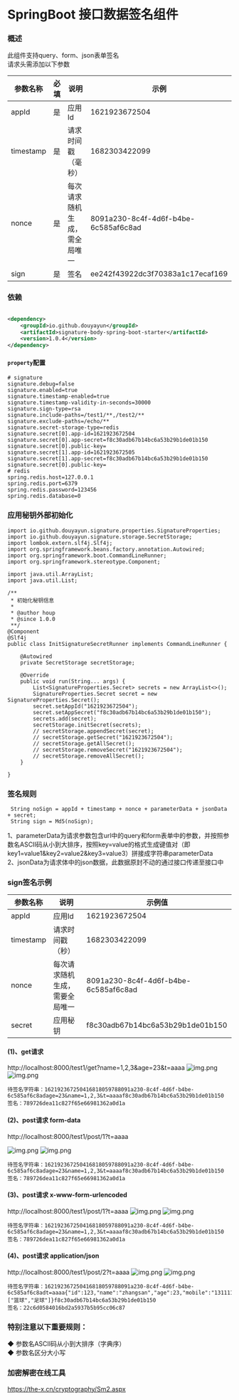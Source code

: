# SpringBoot 接口数据签名组件

### 概述

此组件支持query、form、json表单签名<br>
请求头需添加以下参数<br>

| 参数名称  | 必填 | 说明                          | 示例                                 |
| --------- | ---- | ----------------------------- | ------------------------------------ |
| appId     | 是   | 应用Id                        | 1621923672504                        |
| timestamp | 是   | 请求时间戳（毫秒）            | 1682303422099              |
| nonce     | 是   | 每次请求随机生成，需全局唯一 | 8091a230-8c4f-4d6f-b4be-6c585af6c8ad |
| sign      | 是   | 签名                          | ee242f43922dc3f70383a1c17ecaf169     |

### 依赖

```xml

<dependency>
    <groupId>io.github.douyayun</groupId>
    <artifactId>signature-body-spring-boot-starter</artifactId>
    <version>1.0.4</version>
</dependency>
```

#### `property`配置

```
# signature
signature.debug=false
signature.enabled=true
signature.timestamp-enabled=true
signature.timestamp-validity-in-seconds=30000
signature.sign-type=rsa
signature.include-paths=/test1/**,/test2/**
signature.exclude-paths=/echo/**
signature.secret-storage-type=redis
signature.secret[0].app-id=1621923672504
signature.secret[0].app-secret=f8c30adb67b14bc6a53b29b1de01b150
signature.secret[0].public-key=
signature.secret[1].app-id=1621923672505
signature.secret[1].app-secret=f8c30adb67b14bc6a53b29b1de01b150
signature.secret[0].public-key=
# redis
spring.redis.host=127.0.0.1
spring.redis.port=6379
spring.redis.password=123456
spring.redis.database=0
```

### 应用秘钥外部初始化

```
import io.github.douyayun.signature.properties.SignatureProperties;
import io.github.douyayun.signature.storage.SecretStorage;
import lombok.extern.slf4j.Slf4j;
import org.springframework.beans.factory.annotation.Autowired;
import org.springframework.boot.CommandLineRunner;
import org.springframework.stereotype.Component;

import java.util.ArrayList;
import java.util.List;

/**
 * 初始化秘钥信息
 *
 * @author houp
 * @since 1.0.0
 **/
@Component
@Slf4j
public class InitSignatureSecretRunner implements CommandLineRunner {

    @Autowired
    private SecretStorage secretStorage;

    @Override
    public void run(String... args) {
        List<SignatureProperties.Secret> secrets = new ArrayList<>();
        SignatureProperties.Secret secret = new SignatureProperties.Secret();
        secret.setAppId("1621923672504");
        secret.setAppSecret("f8c30adb67b14bc6a53b29b1de01b150");
        secrets.add(secret);
        secretStorage.initSecret(secrets);
        // secretStorage.appendSecret(secret);
        // secretStorage.getSecret("1621923672504");
        // secretStorage.getAllSecret();
        // secretStorage.removeSecret("1621923672504");
        // secretStorage.removeAllSecret();
    }

}
```

### 签名规则

```
 String noSign = appId + timestamp + nonce + parameterData + jsonData + secret;
 String sign = Md5(noSign);
```

1、parameterData为请求参数包含url中的query和form表单中的参数，并按照参数名ASCII码从小到大排序，按照key=value的格式生成键值对（即key1=value1&key2=value2&key3=value3）拼接成字符串parameterData<br>
2、jsonData为请求体中的json数据，此数据原封不动的通过接口传递至接口中<br>

### sign签名示例

| 参数名称  | 说明                           | 示例值                               |
| --------- | ------------------------------ | ------------------------------------ |
| appId     | 应用Id                         | 1621923672504                        |
| timestamp | 请求时间戳（秒）               | 1682303422099                        |
| nonce     | 每次请求随机生成，需要全局唯一 | 8091a230-8c4f-4d6f-b4be-6c585af6c8ad |
| secret | 应用秘钥                       | f8c30adb67b14bc6a53b29b1de01b150     |

#### (1)、get请求

http://localhost:8000/test1/get?name=1,2,3&age=23&t=aaaa
![img.png](docs/img/get_1.png)
![img.png](docs/img/get_2.png)

```
待签名字符串：162192367250416818059788091a230-8c4f-4d6f-b4be-6c585af6c8adage=23&name=1,2,3&t=aaaaf8c30adb67b14bc6a53b29b1de01b150
签名：789726dea11c827f65e66981362a0d1a
```

#### (2)、post请求 form-data

http://localhost:8000/test1/post/1?t=aaaa

![img.png](docs/img/post_form-data_1.png)
![img.png](docs/img/post_form-data_2.png)

```
待签名字符串：162192367250416818059788091a230-8c4f-4d6f-b4be-6c585af6c8adage=23&name=1,2,3&t=aaaaf8c30adb67b14bc6a53b29b1de01b150
签名：789726dea11c827f65e66981362a0d1a
```

#### (3)、post请求 x-www-form-urlencoded

http://localhost:8000/test1/post/1?t=aaaa
![img.png](docs/img/post_x-www-form-urlencoded_1.png)
![img.png](docs/img/post_x-www-form-urlencoded_2.png)

```
待签名字符串：162192367250416818059788091a230-8c4f-4d6f-b4be-6c585af6c8adage=23&name=1,2,3&t=aaaaf8c30adb67b14bc6a53b29b1de01b150
签名：789726dea11c827f65e66981362a0d1a
```

#### (4)、post请求 application/json

http://localhost:8000/test1/post/2?t=aaaa
![img.png](docs/img/post_json_1.png)
![img.png](docs/img/post_json_2.png)

```
待签名字符串：162192367250416818059788091a230-8c4f-4d6f-b4be-6c585af6c8adt=aaaa{"id":123,"name":"zhangsan","age":23,"mobile":"13111111111","hobby":["篮球","足球"]}f8c30adb67b14bc6a53b29b1de01b150
签名：22c6d0584016bd2a5937b5b95cc06c87
```

### 特别注意以下重要规则：

◆ 参数名ASCII码从小到大排序（字典序）<br>
◆ 参数名区分大小写<br>

### 加密解密在线工具

https://the-x.cn/cryptography/Sm2.aspx
